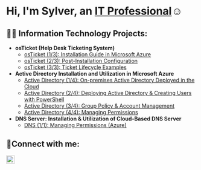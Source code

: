 <h1>Hi, I'm Sylver, an <a href="https://linkedin.com/in/Josh">IT Professional</a>☺</h1>

<h2>👨‍💻 Information Technology Projects:</h2>

- <b>osTicket (Help Desk Ticketing System)</b>
  - [osTicket (1/3): Installation Guide in Microsoft Azure](https://github.com/sylvernbrown/osticket-prereqs)
  - [osTicket (2/3): Post-Installation Configuration](https://github.com/sylvernbrown/osticket-post-installation-config)
  - [osTicket (3/3): Ticket Lifecycle Examples](https://github.com/sylvernbrown/osticket-lifestyle-ex)
- <b>Active Directory Installation and Utilization in Microsoft Azure </b>
  - [Active Directory (1/4): On-premises Active Directory Deployed in the Cloud ](https://github.com/sylvernbrown/azure-ad-1)
  - [Active Directory (2/4): Deploying Active Directory & Creating Users with PowerShell ](https://github.com/sylvernbrown/azure-ad-2)
  - [Active Directory (3/4): Group Policy & Account Management ](https://github.com/sylvernbrown/azure-ad-3)
  - [Active Directory (4/4): Managing Permissions ](https://github.com/sylvernbrown/azure-ad-4)
- <b>DNS Server: Installation & Utilization of Cloud-Based DNS Server</b>
  - [DNS (1/1): Managing Permissions (Azure)](https://github.com/sylvernbrown/azure-dns-1)
<h2>🤳Connect with me:</h2>

[<img align="left" alt="Josh | LinkedIn" width="22px" src="https://cdn.jsdelivr.net/npm/simple-icons@v3/icons/linkedin.svg" />][linkedin]

[linkedin]: https://linkedin.com/in/Josh

